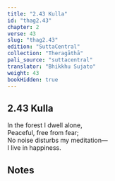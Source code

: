 ```yaml
---
title: "2.43 Kulla"
id: "thag2.43"
chapter: 2
verse: 43
slug: "thag2.43"
edition: "SuttaCentral"
collection: "Theragāthā"
pali_source: "suttacentral"
translator: "Bhikkhu Sujato"
weight: 43
bookHidden: true
---
```


## 2.43 Kulla  

In the forest I dwell alone,  
Peaceful, free from fear;  
No noise disturbs my meditation—  
I live in happiness.

## Notes